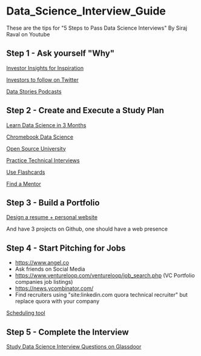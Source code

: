 # Data_Science_Interview_Guide
These are the tips for "5 Steps to Pass Data Science Interviews" By Siraj Raval on Youtube


## Step 1 - Ask yourself "Why"

[Investor Insights for Inspiration](https://thesyndicate.vc/the-top-5-startup-technology-angel-investing-and-venture-capital-podcasts-in-order/)

[Investors to follow on Twitter](http://www.venturearchetypes.com/faq/Investors-On-Twitter-List.html)

[Data Stories Podcasts](http://datastori.es/)

## Step 2 - Create and Execute a Study Plan

[Learn Data Science in 3 Months](https://www.youtube.com/watch?v=9rDhY1P3YLA)

[Chromebook Data Science](https://leanpub.com/universities/set/jhu/chromebook-data-science)

[Open Source University](https://github.com/ossu/data-science)

[Practice Technical Interviews](http://interviewing.io)

[Use Flashcards](https://www.brainscape.com/subjects/data-science)

[Find a Mentor](sharpestminds.com)

## Step 3 - Build a Portfolio

[Design a resume + personal website](https://www.youtube.com/watch?v=nMK94JlKRb4)

And have 3 projects on Github, one should have a web presence

## Step 4 - Start Pitching for Jobs

- https://www.angel.co
- Ask friends on Social Media
- https://www.ventureloop.com/ventureloop/job_search.php (VC Portfolio companies job listings)
- https://news.ycombinator.com/
- Find recruiters using "site:linkedin.com quora technical recruiter" but replace quora with your company

[Scheduling tool](https://calendly.com/sirajraval/)

## Step 5 - Complete the Interview

[Study Data Science Interview Questions on Glassdoor](https://www.glassdoor.com/Interview/data-scientist-interview-questions-SRCH_KO0,14.htm)




